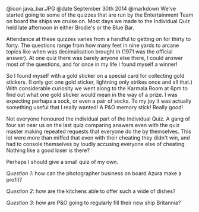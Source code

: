 @icon		java_bar.JPG
@date		September 30th 2014
@markdown
We've started going to some of the quizzes that are run by the
Entertainment Team on board the ships we cruise on.  Most days we
made to the Individual Quiz held late afternoon in either Brodie's
or the Blue Bar.

Attendance at these quizzes varies from a handful to getting on
for thirty to forty. The questions range from how many feet in
nine yards to arcane topics like when was decimalisation brought in
(1971 was the official answer). At one quiz there was barely anyone
else there, I could answer most of the questions, and for once in my
life I found myself a winner!

So I found myself with a gold sticker on a special card for collecting
gold stickers.  (I only got one gold sticker, lightning only strikes once
and all that.)  With considerable curiosity we went along to the
Karmala Room at 6pm to find out what one gold sticker would mean in the
way of a prize. I was expecting perhaps a sock, or even a pair of socks.
To my joy it was actually something useful that I really wanted! A P&amp;O memory
stick! Really good!

Not everyone honoured the individual part of the Individual Quiz. A gang of
four sat near us on the last quiz comparing answers even with the
quiz master making repeated requests that everyone do the by themselves.
This lot were more than miffed that even with their cheating they
didn't win, and had to console themselves by loudly accusing everyone else
of cheating. Nothing like a good loser is there?

Perhaps I should give a small quiz of my own.

*Question 1*: how can the photographer business on board Azura make a profit?

*Question 2*: how are the kitchens able to offer such a wide of
dishes?

*Question 3*: how are P&amp;O going to regularly fill their new ship Britannia?
